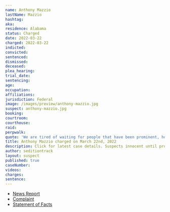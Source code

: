 ```yaml
---
name: Anthony Mazzio
lastName: Mazzio
hashtag:
aka:
residence: Alabama
status: Charged
date: 2022-03-22
charged: 2022-03-22
indicted:
convicted:
sentenced:
dismissed:
deceased:
plea_hearing:
trial_date:
sentencing:
age:
occupation:
affiliations:
jurisdiction: Federal
image: /images/preview/anthony-mazzio.jpg
suspect: anthony-mazzio.jpg
booking:
courtroom:
courthouse:
raid:
perpwalk:
quote: 'We are tired of waiting for people that have been prominent, honestly Hillary Clinton is going to go to jail.'
title: Anthony Mazzio charged on March 22nd, 2022
description: Click for latest case details. Suspects innocent until proven guilty.
author: seditiontrack
layout: suspect
published: true
caseNumber:
videos:
charges:
sentence:
---
```


- [News Report](https://www.msn.com/en-us/news/politics/capitol-rioter-vowed-hillary-clinton-is-going-to-go-to-jail-now-he-s-the-one-facing-time-behind-bars/ar-AAVQGKt)
- [Complaint](https://www.justice.gov/usao-dc/case-multi-defendant/file/1490451/download)
- [Statement of Facts](https://www.justice.gov/usao-dc/case-multi-defendant/file/1490456/download)
